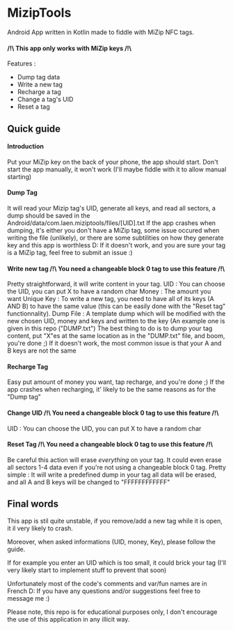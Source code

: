 # MizipTools

Android App written in Kotlin made to fiddle with MiZip NFC tags.

#### /!\ This app only works with MiZip keys /!\

Features :

- Dump tag data
- Write a new tag
- Recharge a tag
- Change a tag's UID
- Reset a tag

## Quick guide

#### Introduction
Put your MiZip key on the back of your phone, the app should start.
Don't start the app manually, it won't work (I'll maybe fiddle with it to allow manual starting)

#### Dump Tag
It will read your Mizip tag's UID, generate all keys, and read all sectors, a dump should be saved in the Android/data/com.laen.miziptools/files/[UID].txt
If the app crashes when dumping, it's either you don't have a MiZip tag, some issue occured when writing the file (unlikely), or there are some subtilities on how they generate key and this app is worthless D:
If it doesn't work, and you are sure your tag is a MiZip tag, feel free to submit an issue :)

#### Write new tag /!\ You need a changeable block 0 tag to use this feature /!\
Pretty straightforward, it will write content in your tag.
UID : You can choose the UID, you can put X to have a random char
Money : The amount you want 
Unique Key : To write a new tag, you need to have all of its keys (A AND B) to have the same value (this can be easily done with the "Reset tag" functionnality).
Dump File : A template dump which will be modified with the new chosen UID, money and keys and written to the key (An example one is given in this repo ("DUMP.txt")
The best thing to do is to dump your tag content, put "X"es at the same location as in the "DUMP.txt" file, and boom, you're done ;)
If it doesn't work, the most common issue is that your A and B keys are not the same

#### Recharge Tag
Easy put amount of money you want, tap recharge, and you're done ;)
If the app crashes when recharging, it' likely to be the same reasons as for the "Dump tag"

#### Change UID /!\ You need a changeable block 0 tag to use this feature /!\
UID : You can choose the UID, you can put X to have a random char

#### Reset Tag /!\ You need a changeable block 0 tag to use this feature /!\
Be careful this action will erase *everything* on your tag. It could even erase all sectors 1-4 data even if you're not using a changeable block 0 tag.
Pretty simple : It will write a predefined dump in your tag all data will be erased, and all A and B keys will be changed to "FFFFFFFFFFFF"

## Final words
This app is stil quite unstable, if you remove/add a new tag while it is open, it il very likely to crash.

Moreover, when asked informations (UID, money, Key), please follow the guide. 

If for example you enter an UID which is too small, it could brick your tag (I'll very likely start to implement stuff to prevent that soon)

Unfortunately most of the code's comments and var/fun names are in French D: 
If you have any questions and/or suggestions feel free to message me :)

Please note, this repo is for educational purposes only, I don't encourage the use of this application in any illicit way.




